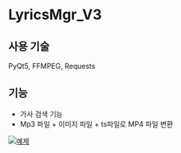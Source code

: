 # LyricsMgr_V3

## 사용 기술
PyQt5, FFMPEG, Requests

## 기능
- 가사 검색 기능
- Mp3 파일 + 이미지 파일 + ts파일로 MP4 파일 변환

[![예제](http://img.youtube.com/vi/UJQaY9R6IgU/0.jpg)](https://youtu.be/UJQaY9R6IgU?t=0s) 
